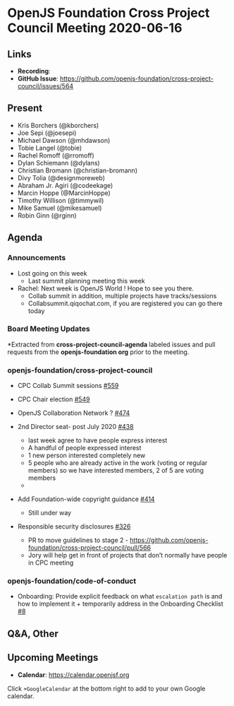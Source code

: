 # OpenJS Foundation Cross Project Council Meeting 2020-06-16

## Links

* **Recording**:
* **GitHub Issue**: https://github.com/openjs-foundation/cross-project-council/issues/564

## Present

* Kris Borchers (@kborchers)
* Joe Sepi (@joesepi)
* Michael Dawson (@mhdawson)
* Tobie Langel (@tobie)
* Rachel Romoff (@rromoff)
* Dylan Schiemann (@dylans)
* Christian Bromann (@christian-bromann)
* Divy Tolia (@designmoreweb)
* Abraham Jr. Agiri (@codeekage)
* Marcin Hoppe (@MarcinHoppe)
* Timothy Willison (@timmywil)
* Mike Samuel (@mikesamuel)
* Robin Ginn (@rginn)

## Agenda

### Announcements

* Lost going on this week
  * Last summit planning meeting this week
* Rachel: Next week is OpenJS World ! Hope to see you there.
  * Collab summit in addition, multiple projects have tracks/sessions
  * Collabsummit.qiqochat.com, if you are registered you can go there today

 

### Board Meeting Updates
 
*Extracted from **cross-project-council-agenda** labeled issues and pull requests from the **openjs-foundation org** prior to the meeting.

### openjs-foundation/cross-project-council

* CPC Collab Summit sessions [#559](https://github.com/openjs-foundation/cross-project-council/issues/559)

* CPC Chair election [#549](https://github.com/openjs-foundation/cross-project-council/issues/549)


* OpenJS Collaboration Network ? [#474](https://github.com/openjs-foundation/cross-project-council/issues/474)


* 2nd Director seat- post July 2020 [#438](https://github.com/openjs-foundation/cross-project-council/issues/438)
  * last week agree to have people express interest
  * A handful of people expressed interest
  * 1 new person interested completely new
  * 5 people who are already active in the work (voting or regular members) so we
    have interested members, 2 of 5 are voting members
  * 

* Add Foundation-wide copyright guidance [#414](https://github.com/openjs-foundation/cross-project-council/pull/414)
  * Still under way

* Responsible security disclosures [#326](https://github.com/openjs-foundation/cross-project-council/issues/326)

  * PR to move guidelines to stage 2 - https://github.com/openjs-foundation/cross-project-council/pull/566
  * Jory will help get in front of projects that don’t normally have people in CPC meeting

### openjs-foundation/code-of-conduct

* Onboarding: Provide explicit feedback on what `escalation path` is and how to implement it + temporarily address in the Onboarding Checklist [#8](https://github.com/openjs-foundation/code-of-conduct/issues/8)



## Q&A, Other

## Upcoming Meetings

* **Calendar**: https://calendar.openjsf.org

Click `+GoogleCalendar` at the bottom right to add to your own Google calendar.



